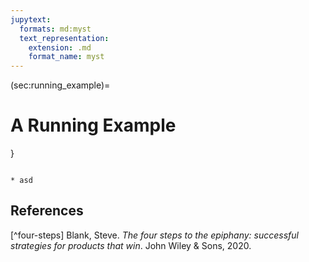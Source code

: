 ```yaml
---
jupytext:
  formats: md:myst
  text_representation:
    extension: .md
    format_name: myst
---
```


(sec:running_example)=
# A Running Example
}

```{admonition} Takeaways

* asd

```


## References

[^four-steps] Blank, Steve. *The four steps to the epiphany: successful strategies for products that win*. John Wiley & Sons, 2020.